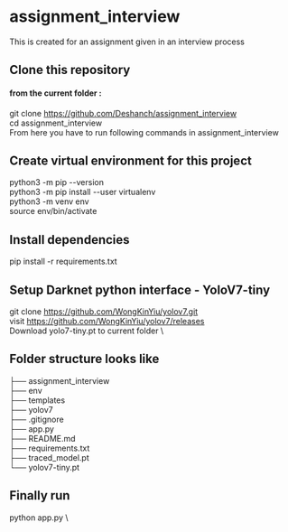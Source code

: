 # assignment_interview
This is created for an assignment given in an interview process


## Clone this repository 
#### from the current folder :
git clone https://github.com/Deshanch/assignment_interview \
cd assignment_interview \
From here you have to run following commands in assignment_interview 

## Create virtual environment for this project
python3 -m pip --version \
python3 -m pip install --user virtualenv \
python3 -m venv env \
source env/bin/activate

## Install dependencies
pip install -r requirements.txt

## Setup Darknet python interface - YoloV7-tiny
git clone https://github.com/WongKinYiu/yolov7.git \
visit https://github.com/WongKinYiu/yolov7/releases \
Download yolo7-tiny.pt to current folder \

## Folder structure looks like

├── assignment_interview \
  ├── env \
  ├── templates \
  ├── yolov7 \
  ├── .gitignore \
  ├── app.py \
  ├── README.md \
  ├── requirements.txt \
  ├── traced_model.pt \
  └── yolov7-tiny.pt

## Finally run 

python app.py \ 
